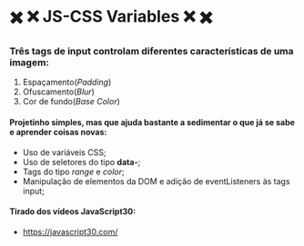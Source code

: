 # :heavy_multiplication_x: :x: JS-CSS Variables :x: :heavy_multiplication_x:

### Três tags de input controlam diferentes características de uma imagem:
  1. Espaçamento(*Padding*)
  2. Ofuscamento(*Blur*)
  3. Cor de fundo(*Base Color*)

#### Projetinho simples, mas que ajuda bastante a sedimentar o que já se sabe e aprender coisas novas:
* Uso de variáveis CSS;
* Uso de seletores do tipo **data-**;
* Tags do tipo *range* e *color*;
* Manipulação de elementos da DOM e adição de eventListeners às tags input;

#### Tirado dos vídeos JavaScript30:
* https://javascript30.com/
